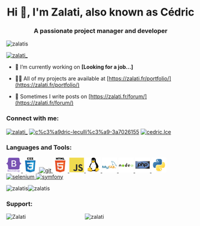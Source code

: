 <h1 align="center">Hi 👋, I'm Zalati, also known as Cédric</h1>
<h3 align="center">A passionate project manager and developer</h3>


<p align="left"> <img src="https://komarev.com/ghpvc/?username=zalatis&label=Profile%20views&color=0e75b6&style=flat" alt="zalatis" /> </p>

<p align="left"> <a href="https://twitter.com/zalati_" target="blank"><img src="https://img.shields.io/twitter/follow/zalati_?logo=twitter&style=for-the-badge" alt="zalati_" /></a> </p>

- 🔭 I’m currently working on **[Looking for a job...]**

- 👨‍💻 All of my projects are available at [https://zalati.fr/portfolio/](https://zalati.fr/portfolio/)

- 📝 Sometimes I write posts on [https://zalati.fr/forum/](https://zalati.fr/forum/)

<div align="left">
<h3 align="left">Connect with me:</h3>
<p align="left">
<a href="https://twitter.com/zalati_" target="blank"><img align="center" src="https://raw.githubusercontent.com/rahuldkjain/github-profile-readme-generator/master/src/images/icons/Social/twitter.svg" alt="zalati_" height="30" width="40" /></a>
<a href="https://linkedin.com/in/c%c3%a9dric-leculli%c3%a9-3a7026155" target="blank"><img align="center" src="https://raw.githubusercontent.com/rahuldkjain/github-profile-readme-generator/master/src/images/icons/Social/linked-in-alt.svg" alt="c%c3%a9dric-leculli%c3%a9-3a7026155" height="30" width="40" /></a>
<a href="https://instagram.com/cedric.lce" target="blank"><img align="center" src="https://raw.githubusercontent.com/rahuldkjain/github-profile-readme-generator/master/src/images/icons/Social/instagram.svg" alt="cedric.lce" height="30" width="40" /></a>
</p>
</div>

<div align="left">
<h3 align="left">Languages and Tools:</h3>
<p align="left"> <a href="https://getbootstrap.com" target="_blank" rel="noreferrer"> <img src="https://raw.githubusercontent.com/devicons/devicon/master/icons/bootstrap/bootstrap-plain-wordmark.svg" alt="bootstrap" width="40" height="40"/> </a> <a href="https://www.w3schools.com/css/" target="_blank" rel="noreferrer"> <img src="https://raw.githubusercontent.com/devicons/devicon/master/icons/css3/css3-original-wordmark.svg" alt="css3" width="40" height="40"/> </a> <a href="https://git-scm.com/" target="_blank" rel="noreferrer"> <img src="https://www.vectorlogo.zone/logos/git-scm/git-scm-icon.svg" alt="git" width="40" height="40"/> </a> <a href="https://www.w3.org/html/" target="_blank" rel="noreferrer"> <img src="https://raw.githubusercontent.com/devicons/devicon/master/icons/html5/html5-original-wordmark.svg" alt="html5" width="40" height="40"/> </a> <a href="https://developer.mozilla.org/en-US/docs/Web/JavaScript" target="_blank" rel="noreferrer"> <img src="https://raw.githubusercontent.com/devicons/devicon/master/icons/javascript/javascript-original.svg" alt="javascript" width="40" height="40"/> </a> <a href="https://www.linux.org/" target="_blank" rel="noreferrer"> <img src="https://raw.githubusercontent.com/devicons/devicon/master/icons/linux/linux-original.svg" alt="linux" width="40" height="40"/> </a> <a href="https://www.mysql.com/" target="_blank" rel="noreferrer"> <img src="https://raw.githubusercontent.com/devicons/devicon/master/icons/mysql/mysql-original-wordmark.svg" alt="mysql" width="40" height="40"/> </a> <a href="https://nodejs.org" target="_blank" rel="noreferrer"> <img src="https://raw.githubusercontent.com/devicons/devicon/master/icons/nodejs/nodejs-original-wordmark.svg" alt="nodejs" width="40" height="40"/> </a> <a href="https://www.php.net" target="_blank" rel="noreferrer"> <img src="https://raw.githubusercontent.com/devicons/devicon/master/icons/php/php-original.svg" alt="php" width="40" height="40"/> </a> <a href="https://www.python.org" target="_blank" rel="noreferrer"> <img src="https://raw.githubusercontent.com/devicons/devicon/master/icons/python/python-original.svg" alt="python" width="40" height="40"/> </a> <a href="https://www.selenium.dev" target="_blank" rel="noreferrer"> <img src="https://raw.githubusercontent.com/detain/svg-logos/780f25886640cef088af994181646db2f6b1a3f8/svg/selenium-logo.svg" alt="selenium" width="40" height="40"/> </a> <a href="https://symfony.com" target="_blank" rel="noreferrer"> <img src="https://symfony.com/logos/symfony_black_03.svg" alt="symfony" width="40" height="40"/></a></p>

<p align="left"><img align="left" src="https://github-readme-stats.vercel.app/api/top-langs?username=zalatis&show_icons=true&locale=en&layout=compact" alt="zalatis" /></p>

<p align="left">&nbsp;<img align="left" src="https://github-readme-stats.vercel.app/api?username=zalatis&show_icons=true&locale=en" alt="zalatis" /></p>
</div>

<div align="left">
<h3 align="left">Support:</h3>
<p align="left"><a href="https://www.buymeacoffee.com/Zalati"> <img align="left" src="https://cdn.buymeacoffee.com/buttons/v2/default-yellow.png" height="50" width="210" alt="Zalati" /></a><a href="https://ko-fi.com/zalati"> <img align="left" src="https://cdn.ko-fi.com/cdn/kofi3.png?v=3" height="50" width="210" alt="zalati" /></a></p></div>
